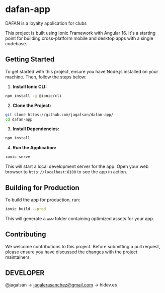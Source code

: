# dafan-app
DAFAN is a loyalty application for clubs

This project is built using Ionic Framework with Angular 16. It's a starting point for building cross-platform mobile and desktop apps with a single codebase.

## Getting Started

To get started with this project, ensure you have Node.js installed on your machine. Then, follow the steps below:

1. **Install Ionic CLI:**

```bash
npm install -g @ionic/cli
```

2. **Clone the Project:**

```bash
git clone https://github.com/jagalsan/dafan-app/
cd dafan-app
```

3. **Install Dependencies:**

```bash
npm install
```

4. **Run the Application:**

```bash
ionic serve
```

This will start a local development server for the app. Open your web browser to `http://localhost:8100` to see the app in action.

## Building for Production

To build the app for production, run:

```bash
ionic build --prod
```

This will generate a `www` folder containing optimized assets for your app.

## Contributing

We welcome contributions to this project. Before submitting a pull request, please ensure you have discussed the changes with the project maintainers.


## DEVELOPER
@jagalsan -> jagalerasanchez@gmail.com -> hidev.es